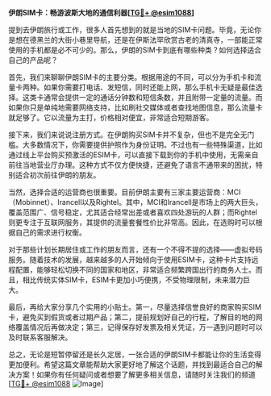 **伊朗SIM卡：畅游波斯大地的通信利器[[TG💪+ @esim1088](https://t.me/s/esim1088)]**

提到去伊朗旅行或工作，很多人首先想到的就是当地的SIM卡问题。毕竟，无论你是想在德黑兰的大街小巷里导航，还是在伊斯法罕欣赏古老的清真寺，一部能正常使用的手机都是必不可少的。那么，伊朗的SIM卡到底有哪些种类？如何选择适合自己的产品呢？

首先，我们来聊聊伊朗SIM卡的主要分类。根据用途的不同，可以分为手机卡和流量卡两种。如果你需要打电话、发短信，同时还能上网，那么手机卡无疑是最佳选择。这类卡通常会提供一定的通话分钟数和短信条数，并且附带一定量的流量。而如果你只是单纯地需要网络支持，比如刷社交媒体或者查找地图信息，那么流量卡就足够了。它以流量为主打，价格相对便宜，非常适合短期游客。

接下来，我们来说说注册方式。在伊朗购买SIM卡并不复杂，但也不是完全无门槛。大多数情况下，你需要提供护照作为身份证明。不过也有一些特殊渠道，比如通过线上平台购买预激活的ESIM卡，可以直接下载到你的手机中使用，无需亲自前往当地营业厅办理。这种方式不仅方便快捷，还避免了语言不通带来的困扰，特别适合初次前往伊朗的朋友。

当然，选择合适的运营商也很重要。目前伊朗主要有三家主要运营商：MCI（Mobinnet）、Irancell以及Rightel。其中，MCI和Irancell是市场上的两大巨头，覆盖范围广、信号稳定，尤其适合经常出差或者喜欢四处游玩的人群；而Rightel则更专注于互联网服务，其提供的流量套餐性价比非常高。因此，在选购时可以根据自己的需求进行权衡。

对于那些计划长期居住或工作的朋友而言，还有一个不得不提的选择——虚拟号码服务。随着技术的发展，越来越多的人开始倾向于使用ESIM卡，这种卡片支持远程配置，能够轻松切换不同的国家和地区，非常适合频繁跨国出行的商务人士。而且，相比传统实体SIM卡，ESIM卡更加小巧便携，不受物理限制，未来潜力巨大。

最后，再给大家分享几个实用的小贴士。第一，尽量选择信誉良好的商家购买SIM卡，避免买到假货或者过期产品；第二，提前规划好自己的行程，了解目的地的网络覆盖情况后再做决定；第三，记得保存好发票及相关凭证，万一遇到问题时可以及时联系客服解决。

总之，无论是短暂停留还是长久定居，一张合适的伊朗SIM卡都能让你的生活变得更加便利。希望这篇文章能帮助大家更好地了解这个话题，并找到最适合自己的解决方案！如果你有任何疑问或者想要了解更多相关信息，请随时关注我们的频道[[TG💪+ @esim1088](https://t.me/s/esim1088) ![Image](https://i.postimg.cc/4NQfJmqS/Snipaste-2025-05-13-00-14-12.png)]